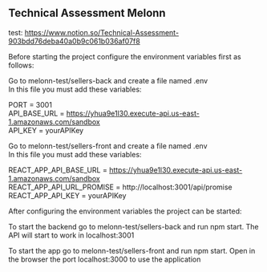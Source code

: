 ## Technical Assessment Melonn
test: https://www.notion.so/Technical-Assessment-903bdd76deba40a0b9c061b036af07f8  

Before starting the project configure the environment variables first as follows:  
  
Go to melonn-test/sellers-back and create a file named .env  
In this file you must add these variables:  
  
PORT = 3001  
API_BASE_URL = https://yhua9e1l30.execute-api.us-east-1.amazonaws.com/sandbox  
API_KEY = yourAPIKey  
  
Go to melonn-test/sellers-front and create a file named .env  
In this file you must add these variables:  
  
REACT_APP_API_BASE_URL = https://yhua9e1l30.execute-api.us-east-1.amazonaws.com/sandbox  
REACT_APP_API_URL_PROMISE =  http://localhost:3001/api/promise  
REACT_APP_API_KEY = yourAPIKey    
  
After configuring the environment variables the project can be started:  
  
To start the backend go to melonn-test/sellers-back and run npm start. The API will start to work in localhost:3001  
  
To start the app go to melonn-test/sellers-front and run npm start. Open in the browser the port localhost:3000 to use the application   